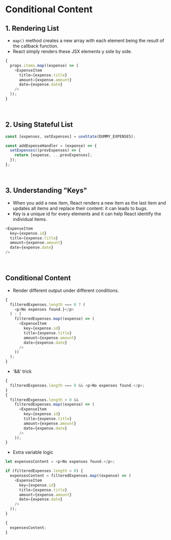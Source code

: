 # Conditional Content

## 1. Rendering List

- `map()` method creates a new array with each element being the result of the callback function.
- React simply renders these JSX elements y side by side.

```javascript
{
  props.items.map((expense) => (
    <ExpenseItem
      title={expense.title}
      amount={expense.amount}
      date={expense.date}
    />
  ));
}
```

<br>

## 2. Using Stateful List

```javascript
const [expenses, setExpenses] = useState(DUMMY_EXPENSES);

const addExpenseHandler = (expense) => {
  setExpenses((prevExpenses) => {
    return [expense, ...prevExpenses];
  });
};
```

<br>

## 3. Understanding "Keys"

- When you add a new item, React renders a new item as the last item and updates all items and replace their content: it can leads to bugs.
- Key is a unique id for every elements and it can help React identify the individual items.

```javascript
<ExpenseItem
  key={expense.id}
  title={expense.title}
  amount={expense.amount}
  date={expense.date}
/>
```

<br>

## Conditional Content

- Render different output under different conditions.

```javascript
{
  filteredExpenses.length === 0 ? (
    <p>No expenses found.}</p>
  ) : (
    filteredExpenses.map((expense) => (
      <ExpenseItem
        key={expense.id}
        title={expense.title}
        amount={expense.amount}
        date={expense.date}
      />
    ))
  );
}
```

- '&&' trick

```javascript
{
  filteredExpenses.length === 0 && <p>No expenses found.</p>;
}
{
  filteredExpenses.length > 0 &&
    filteredExpenses.map((expense) => (
      <ExpenseItem
        key={expense.id}
        title={expense.title}
        amount={expense.amount}
        date={expense.date}
      />
    ));
}
```

- Extra variable logic

```javascript
let expensesContent = <p>No expenses found.</p>;

if (filteredExpenses.length > 0) {
  expensesContent = filteredExpenses.map((expense) => (
    <ExpenseItem
      key={expense.id}
      title={expense.title}
      amount={expense.amount}
      date={expense.date}
    />
  ));
}

{
  expensesContent;
}
```
